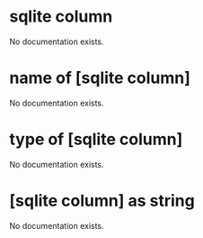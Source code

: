 # sqlite column

No documentation exists.

# name of [sqlite column]

No documentation exists.

# type of [sqlite column]

No documentation exists.

# [sqlite column] as string

No documentation exists.
